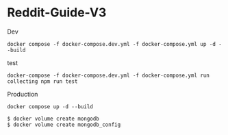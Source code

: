 # Reddit-Guide-V3


Dev
```
docker compose -f docker-compose.dev.yml -f docker-compose.yml up -d --build
```

test
```
docker-compose -f docker-compose.dev.yml -f docker-compose.yml run collecting npm run test
```


Production
```
docker compose up -d --build
```




```
$ docker volume create mongodb
$ docker volume create mongodb_config
```